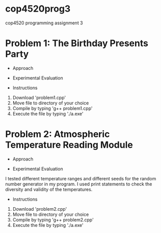 # cop4520prog3
cop4520 programming assignment 3

# Problem 1: The Birthday Presents Party

- Approach


- Experimental Evaluation


- Instructions
1. Download 'problem1.cpp'
2. Move file to directory of your choice
3. Compile by typing 'g++ problem1.cpp'
4. Execute the file by typing './a.exe'

# Problem 2: Atmospheric Temperature Reading Module

- Approach



- Experimental Evaluation

I tested different temperature ranges and different seeds for the random number generator in my program. I used print statements to check the diversity and validity of the temperatures.

- Instructions
1. Download 'problem2.cpp'
2. Move file to directory of your choice
3. Compile by typing 'g++ problem2.cpp'
4. Execute the file by typing './a.exe'
